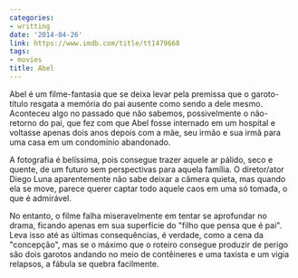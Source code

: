 ```yaml
---
categories:
- writting
date: '2014-04-26'
link: https://www.imdb.com/title/tt1479668
tags:
- movies
title: Abel
---
```


Abel é um filme-fantasia que se deixa levar pela premissa que o garoto-título resgata a memória do pai ausente como sendo a dele mesmo. Aconteceu algo no passado que não sabemos, possivelmente o não-retorno do pai, que fez com que Abel fosse internado em um hospital e voltasse apenas dois anos depois com a mãe, seu irmão e sua irmã para uma casa em um condomínio abandonado.

A fotografia é belíssima, pois consegue trazer aquele ar pálido, seco e quente, de um futuro sem perspectivas para aquela família. O diretor/ator Diego Luna aparentemente não sabe deixar a câmera quieta, mas quando ela se move, parece querer captar todo aquele caos em uma só tomada, o que é admirável.

No entanto, o filme falha miseravelmente em tentar se aprofundar no drama, ficando apenas em sua superfície do "filho que pensa que é pai". Leva isso até as últimas consequências, é verdade, como a cena da "concepção", mas se o máximo que o roteiro consegue produzir de perigo são dois garotos andando no meio de contêineres e uma taxista e um vigia relapsos, a fábula se quebra facilmente.

